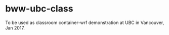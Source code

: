 # bww-ubc-class

To be used as classroom container-wrf demonstration at UBC in Vancouver, Jan 2017.

